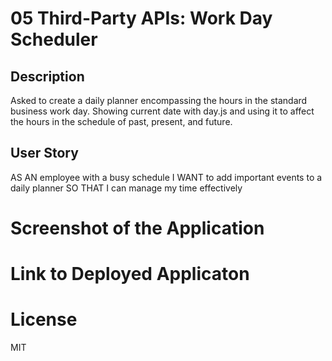 # 05 Third-Party APIs: Work Day Scheduler

## Description

Asked to create a daily planner encompassing the hours in the standard business work day. Showing current date with day.js and using it to affect the hours in the schedule of past, present, and future.

## User Story

AS AN employee with a busy schedule
I WANT to add important events to a daily planner
SO THAT I can manage my time effectively

# Screenshot of the Application

# Link to Deployed Applicaton

# License

MIT
